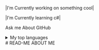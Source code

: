 |I'm Currently working on something cool|


|I'm Currently learning c#|


Ask me About GitHub

<details>
<summary>My top languages</summary>

| Rank | Languages  |
|-----:|------------|
|  1   |      C#    |
|  2   | Javascript |
|  3   |   Python   |

</details>
# READ-ME
ABOUT ME

